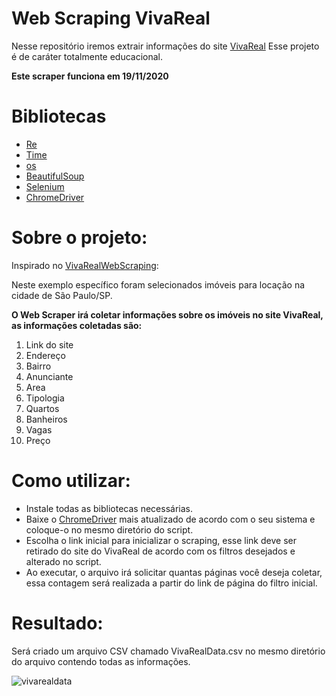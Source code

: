 # Web Scraping VivaReal

Nesse repositório iremos extrair informações do site [VivaReal](https://www.vivareal.com.br/)
Esse projeto é de caráter totalmente educacional.

**Este scraper funciona em 19/11/2020**

# Bibliotecas

- [Re](https://docs.python.org/3/library/re.html)
- [Time](https://docs.python.org/3/library/time.html)
- [os](https://docs.python.org/3/library/os.html)
- [BeautifulSoup](https://www.crummy.com/software/BeautifulSoup/bs4/doc/)
- [Selenium](https://selenium-python.readthedocs.io/)
- [ChromeDriver](https://chromedriver.chromium.org/downloads)

# Sobre o projeto:

Inspirado no [VivaRealWebScraping](https://github.com/luiseduardobr1/VivaRealWebScraping):

Neste exemplo específico foram selecionados imóveis para locação na cidade de São Paulo/SP.

**O Web Scraper irá coletar informações sobre os imóveis no site VivaReal, as informações coletadas são:**

1. Link do site
2. Endereço
3. Bairro
4. Anunciante
5. Area
6. Tipologia
7. Quartos
8. Banheiros
9. Vagas
10. Preço

# Como utilizar:

- Instale todas as bibliotecas necessárias.
- Baixe o [ChromeDriver](https://chromedriver.chromium.org/downloads) mais atualizado de acordo com o seu sistema e coloque-o no mesmo diretório do script.
- Escolha o link inicial para inicializar o scraping, esse link deve ser retirado do site do VivaReal de acordo com os filtros desejados e alterado no script.
- Ao executar, o arquivo irá solicitar quantas páginas você deseja coletar, essa contagem será realizada a partir do link de página do filtro inicial.

# Resultado:

Será criado um arquivo CSV chamado VivaRealData.csv no mesmo diretório do arquivo contendo todas as informações.

![vivarealdata](https://user-images.githubusercontent.com/72626638/99709393-e1a68f80-2a7d-11eb-96c9-1efd168a647b.png)
